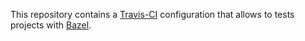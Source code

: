 This repository contains a [Travis-CI](https://travis-ci.org/) configuration that allows to tests projects with [Bazel](http://bazel.io).
